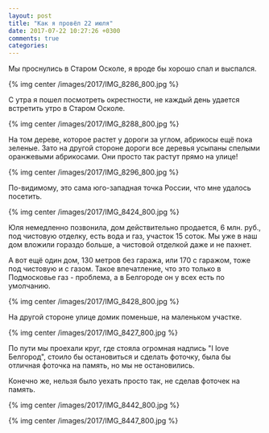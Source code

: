```yaml
---
layout: post
title: "Как я провёл 22 июля"
date: 2017-07-22 10:27:26 +0300
comments: true
categories: 
---
```

Мы проснулись в Старом Осколе, я вроде бы хорошо спал и выспался.

{% img center /images/2017/IMG_8286_800.jpg %}

С утра я пошел посмотреть окрестности, не каждый день удается встретить утро в Старом Осколе.
 
{% img center /images/2017/IMG_8288_800.jpg %}

На том дереве, которое растет у дороги за углом, абрикосы ещё пока зеленые. Зато на другой стороне дороги все деревья усыпаны спелыми оранжевыми абрикосами. Они просто так растут прямо на улице!

{% img center /images/2017/IMG_8296_800.jpg %}


По-видимому, это сама юго-западная точка России, что мне удалось посетить.


{% img center /images/2017/IMG_8424_800.jpg %}

Юля немедленно позвонила, дом действительно продается, 6 млн. руб., под чистовую отделку, есть вода и газ, участок 15 соток. Мы уже в наш дом вложили гораздо больше, а чистовой отделкой даже и не пахнет.

А вот ещё один дом, 130 метров без гаража, или 170 с гаражом, тоже под чистовую и с газом. Такое впечатление, что это только в Подмосковье газ - проблема, а в Белгороде он у всех есть по умолчанию.

{% img center /images/2017/IMG_8428_800.jpg %}

На другой стороне улице домик поменьше, на маленьком участке.

{% img center /images/2017/IMG_8427_800.jpg %}


По пути мы проехали круг, где стояла огромная надпись "I love Белгород", стоило бы остановиться и сделать фоточку, была бы отличная фоточка на память, но мы не остановились.

Конечно же, нельзя было уехать просто так, не сделав фоточек на память.

{% img center /images/2017/IMG_8442_800.jpg %}

{% img center /images/2017/IMG_8447_800.jpg %}

